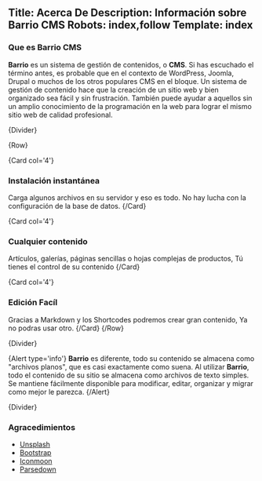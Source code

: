 Title: Acerca De
Description: Información sobre Barrio CMS
Robots: index,follow
Template: index
----



### Que es Barrio CMS

**Barrio** es un sistema de gestión de contenidos, o **CMS**. Si has escuchado el término antes, es probable que en el contexto de WordPress, Joomla, Drupal o muchos de los otros populares CMS en el bloque. Un sistema de gestión de contenido hace que la creación de un sitio web y bien organizado sea fácil y sin frustración. También puede ayudar a aquellos sin un amplio conocimiento de la programación en la web para lograr el mismo sitio web de calidad profesional.



{Divider}



{Row}

{Card col='4'}
### Instalación instantánea
Carga algunos archivos en su servidor y eso es todo. No hay lucha con la configuración de la base de datos.
{/Card}

{Card col='4'}
### Cualquier contenido
Artículos, galerías, páginas sencillas o hojas complejas de productos, Tú tienes el control de su contenido
{/Card}

{Card col='4'}
### Edición Facíl
Gracias a Markdown y los Shortcodes podremos crear gran contenido, Ya no podras usar otro.
{/Card}
{/Row}


{Divider}

{Alert type='info'}
**Barrio** es diferente, todo su contenido se almacena como "archivos planos", que es casi exactamente como suena. Al utilizar **Barrio**, todo el contenido de su sitio se almacena como archivos de texto simples. Se mantiene fácilmente disponible para modificar, editar, organizar y migrar como mejor le parezca.
{/Alert}


{Divider}

### Agracedimientos

- [Unsplash](unsplash.com)
- [Bootstrap](getbootstrap.com)
- [Iconmoon](https://icomoon.io/)
- [Parsedown](http://parsedown.org)
